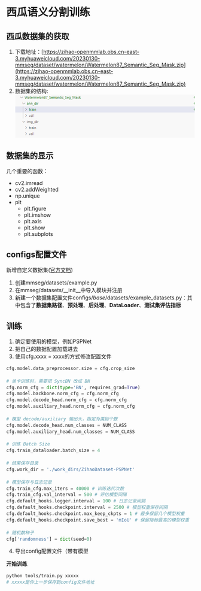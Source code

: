 # 西瓜语义分割训练
## 西瓜数据集的获取
1. 下载地址：[https://zihao-openmmlab.obs.cn-east-3.myhuaweicloud.com/20230130-mmseg/dataset/watermelon/Watermelon87_Semantic_Seg_Mask.zip](https://zihao-openmmlab.obs.cn-east-3.myhuaweicloud.com/20230130-mmseg/dataset/watermelon/Watermelon87_Semantic_Seg_Mask.zip)
2. 数据集的结构:  
![dataset](../img/T4-1.png "dataset")

## 数据集的显示
几个重要的函数：
- cv2.imread
- cv2.addWeighted
- np.unique
- plt
    - plt.figure
    - plt.imshow
    - plt.axis
    - plt.show
    - plt.subplots

## configs配置文件
新增自定义数据集([官方文档](https://mmsegmentation.readthedocs.io/zh_CN/latest/advanced_guides/add_datasets.html))
1. 创建mmseg/datasets/example.py
2. 在mmseg/datasets/__init__中导入模块并注册
3. 新建一个数据集配置文件configs/_base_/datasets/example_datasets.py：其中包含了**数据集路径**、**预处理**、**后处理**、**DataLoader**、**测试集评估指标**

## 训练
1. 确定要使用的模型，例如PSPNet
2. 把自己的数据配置加载进去
3. 使用cfg.xxxx = xxxx的方式修改配置文件
```python
cfg.model.data_preprocessor.size = cfg.crop_size

# 单卡训练时，需要把 SyncBN 改成 BN
cfg.norm_cfg = dict(type='BN', requires_grad=True)
cfg.model.backbone.norm_cfg = cfg.norm_cfg
cfg.model.decode_head.norm_cfg = cfg.norm_cfg
cfg.model.auxiliary_head.norm_cfg = cfg.norm_cfg

# 模型 decode/auxiliary 输出头，指定为类别个数
cfg.model.decode_head.num_classes = NUM_CLASS
cfg.model.auxiliary_head.num_classes = NUM_CLASS

# 训练 Batch Size
cfg.train_dataloader.batch_size = 4

# 结果保存目录
cfg.work_dir = './work_dirs/ZihaoDataset-PSPNet'

# 模型保存与日志记录
cfg.train_cfg.max_iters = 40000 # 训练迭代次数
cfg.train_cfg.val_interval = 500 # 评估模型间隔
cfg.default_hooks.logger.interval = 100 # 日志记录间隔
cfg.default_hooks.checkpoint.interval = 2500 # 模型权重保存间隔
cfg.default_hooks.checkpoint.max_keep_ckpts = 1 # 最多保留几个模型权重
cfg.default_hooks.checkpoint.save_best = 'mIoU' # 保留指标最高的模型权重

# 随机数种子
cfg['randomness'] = dict(seed=0)
```
4. 导出config配置文件（带有模型

**开始训练**
```sh
python tools/train.py xxxxx
# xxxxx是你上一步保存到config文件地址
```